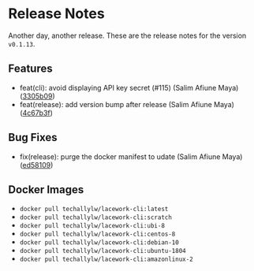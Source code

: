 # Release Notes
Another day, another release. These are the release notes for the version `v0.1.13`.

## Features
* feat(cli): avoid displaying API key secret (#115) (Salim Afiune Maya)([3305b09](https://github.com/lacework/go-sdk/commit/3305b095fb43a3352255e472f38ba8f19b6d7c4b))
* feat(release): add version bump after release (Salim Afiune Maya)([4c67b3f](https://github.com/lacework/go-sdk/commit/4c67b3fbb74fa9a05db1a712c73d1570246ffc89))
## Bug Fixes
* fix(release): purge the docker manifest to udate (Salim Afiune Maya)([ed58109](https://github.com/lacework/go-sdk/commit/ed58109a5ea45b7e7b7f4d9fde86f81e183f726b))

## Docker Images
* `docker pull techallylw/lacework-cli:latest`
* `docker pull techallylw/lacework-cli:scratch`
* `docker pull techallylw/lacework-cli:ubi-8`
* `docker pull techallylw/lacework-cli:centos-8`
* `docker pull techallylw/lacework-cli:debian-10`
* `docker pull techallylw/lacework-cli:ubuntu-1804`
* `docker pull techallylw/lacework-cli:amazonlinux-2`
